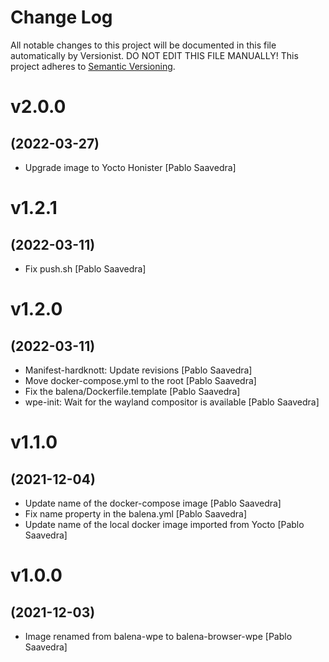# Change Log

All notable changes to this project will be documented in this file
automatically by Versionist. DO NOT EDIT THIS FILE MANUALLY!
This project adheres to [Semantic Versioning](http://semver.org/).

# v2.0.0
## (2022-03-27)

* Upgrade image to Yocto Honister [Pablo Saavedra]

# v1.2.1
## (2022-03-11)

* Fix push.sh [Pablo Saavedra]

# v1.2.0
## (2022-03-11)

* Manifest-hardknott: Update revisions [Pablo Saavedra]
* Move docker-compose.yml to the root [Pablo Saavedra]
* Fix the balena/Dockerfile.template [Pablo Saavedra]
* wpe-init: Wait for the wayland compositor is available [Pablo Saavedra]

# v1.1.0
## (2021-12-04)

* Update name of the docker-compose image [Pablo Saavedra]
* Fix name property in the balena.yml [Pablo Saavedra]
* Update name of the local docker image imported from Yocto [Pablo Saavedra]

# v1.0.0
## (2021-12-03)

* Image renamed from balena-wpe to balena-browser-wpe [Pablo Saavedra]

